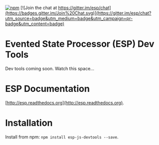 [![npm](https://img.shields.io/npm/v/esp-js-devtools.svg)](https://www.npmjs.com/package/esp-js-devtools)
[![Join the chat at https://gitter.im/esp/chat](https://badges.gitter.im/Join%20Chat.svg)](https://gitter.im/esp/chat?utm_source=badge&utm_medium=badge&utm_campaign=pr-badge&utm_content=badge)

# Evented State Processor (ESP) Dev Tools

Dev tools coming soon. Watch this space...

# ESP Documentation

[http://esp.readthedocs.org](http://esp.readthedocs.org).

# Installation
Install from npm: `npm install esp-js-devtools --save`.

